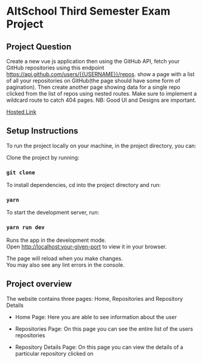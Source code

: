 # AltSchool Third Semester Exam Project

## Project Question

Create a new vue js application then using the GitHub API, fetch your GitHub repositories using this endpoint <https://api.github.com/users/{{USERNAME}}/repos>. show a page with a list of all your repositories on GitHub(the page should have some form of pagination). Then create another page showing data for a single repo clicked from the list of repos using nested routes. Make sure to implement a wildcard route to catch 404 pages. NB: Good UI and Designs are important.

[Hosted Link](https://githubapi-vue.vercel.app)

## Setup Instructions

To run the project locally on your machine, in the project directory, you can:

Clone the project by running:

### `git clone`

To install dependencies, cd into the project directory and run:

### `yarn`

To start the development server, run:

### `yarn run dev`

Runs the app in the development mode.\
Open [http://localhost:your-given-port](http://localhost:your-given-port) to view it in your browser.

The page will reload when you make changes.\
You may also see any lint errors in the console.

## Project overview

The website contains three pages: Home, Repositories and Repository Details

* Home Page: Here you are able to see information about the user

* Repositories Page: On this page you can see the entire list of the users repositories
  
* Repository Details Page: On this page you can view the details of a particular repository clicked on
